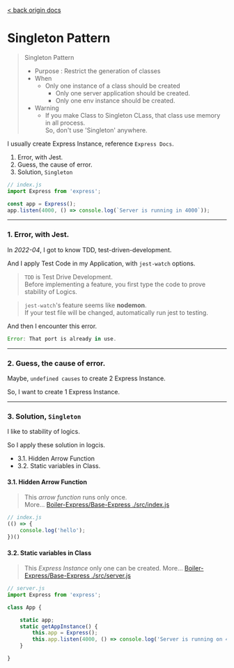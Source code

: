 [< back origin docs](https://github.com/Boiler-Express/.github/tree/main/notes/design)

# Singleton Pattern

> Singleton Pattern
>
> - Purpose : Restrict the generation of classes
> - When
>   - Only one instance of a class should be created
>       - Only one server application should be created.
>       - Only one env instance should be created.
> - Warning
>   - If you make Class to Singleton CLass, that class use memory in all process. <br> So, don't use 'Singleton' anywhere.

I usually create Express Instance, reference `Express Docs`.

1. Error, with Jest.
2. Guess, the cause of error.
3. Solution, `Singleton`

```javascript
// index.js
import Express from 'express';

const app = Express();
app.listen(4000, () => console.log(`Server is running in 4000`));
```

<hr>

### 1. Error, with Jest.

In _2022-04_, I got to know TDD, test-driven-development.

And I apply Test Code in my Application, with `jest-watch` options.


> `TDD` is Test Drive Development. <br>
> Before implementing a feature, you first type the code to prove stability of Logics. <br>

> `jest-watch`'s feature seems like **nodemon**. <br>
> If your test file will be changed, automatically run jest to testing.

And then I encounter this error.

```javascript
Error: That port is already in use.
```

<hr>

### 2. Guess, the cause of error.

Maybe, `undefined causes` to create 2 Express Instance.

So, I want to create 1 Express Instance.

<hr>

### 3. Solution, `Singleton`

I like to stability of logics.

So I apply these solution in logcis.

- 3.1. Hidden Arrow Function
- 3.2. Static variables in Class.

#### 3.1. Hidden Arrow Function

> This _arrow function_ runs only once. <br>
> More... [Boiler-Express/Base-Express ./src/index.js](https://github.com/Boiler-Express/Base-Express/blob/main/src/index.js)

```javascript
// index.js
(() => {
    console.log('hello');
})()
```

#### 3.2. Static variables in Class

> This _Express Instance_ only one can be created.
> More... [Boiler-Express/Base-Express ./src/server.js](https://github.com/Boiler-Express/Base-Express/blob/main/src/server.js)

```javascript
// server.js
import Express from 'express';

class App {

    static app;
    static getAppInstance() {
        this.app = Express();
        this.app.listen(4000, () => console.log('Server is running on 4000'));
    }

}
```
